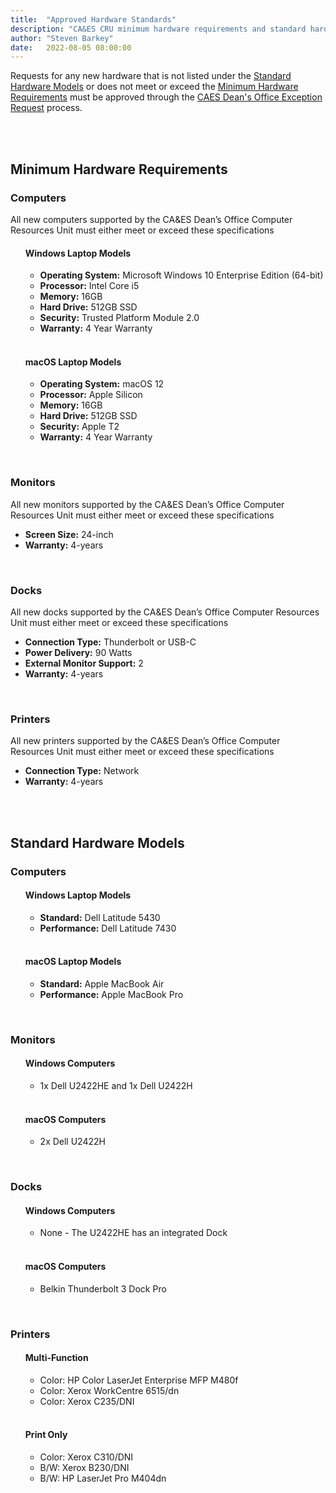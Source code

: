 ```yaml
---
title:  "Approved Hardware Standards"
description: "CA&ES CRU minimum hardware requirements and standard hardware models for laptops (Windows and macOS), monitors, printers, and docks."
author: "Steven Barkey"
date:   2022-08-05 08:00:00
---
```

<p>Requests for any new hardware that is not listed under the <a href="#standard-hardware-models">Standard Hardware Models</a> or does not meet or exceed the <a href="#minimum-hardware-requirements">Minimum Hardware Requirements</a> must be approved through the <a href="https://kb.ucdavis.edu/?id=7295" target="_new">CAES Dean's Office Exception Request</a> process.</p>
<br />
<br />
<h2>Minimum Hardware Requirements</h2>
<h3>Computers</h3>
<p>All new computers supported by the CA&ES Dean’s Office Computer Resources Unit must either meet or exceed these specifications</p>
<ul>
  <h4>Windows Laptop Models</h4>
  <ul>
  	<li><b>Operating System:</b> Microsoft Windows 10 Enterprise Edition (64-bit)</li>
  	<li><b>Processor:</b> Intel Core i5</li>
    <li><b>Memory:</b> 16GB</li>
    <li><b>Hard Drive:</b> 512GB SSD</li>
    <li><b>Security:</b> Trusted Platform Module 2.0</li>
    <li><b>Warranty:</b> 4 Year Warranty</li>
  </ul>
  <br />
  <h4>macOS Laptop Models</h4>
  <ul>
  	<li><b>Operating System:</b> macOS 12</li>
  	<li><b>Processor:</b> Apple Silicon</li>
    <li><b>Memory:</b> 16GB</li>
    <li><b>Hard Drive:</b> 512GB SSD</li>
    <li><b>Security:</b> Apple T2</li>
    <li><b>Warranty:</b> 4 Year Warranty</li>
  </ul>
</ul>
<br />
<h3>Monitors</h3>
<p>All new monitors supported by the CA&ES Dean’s Office Computer Resources Unit must either meet or exceed these specifications</p>
<ul>
	<li><b>Screen Size:</b> 24-inch</li>
	<li><b>Warranty:</b> 4-years</li>
</ul>
<br />
<h3>Docks</h3>
<p>All new docks supported by the CA&ES Dean’s Office Computer Resources Unit must either meet or exceed these specifications</p>
<ul>
	<li><b>Connection Type:</b> Thunderbolt or USB-C</li>
	<li><b>Power Delivery:</b> 90 Watts</li>
	<li><b>External Monitor Support:</b> 2</li>
	<li><b>Warranty:</b> 4-years</li>
</ul>
<br />
<h3>Printers</h3>
<p>All new printers supported by the CA&ES Dean’s Office Computer Resources Unit must either meet or exceed these specifications</p>
<ul>
	<li><b>Connection Type:</b> Network</li>
	<li><b>Warranty:</b> 4-years</li>
</ul>
<br />
<br />
<h2>Standard Hardware Models</h2>
<h3>Computers</h3>
<ul>
  <h4>Windows Laptop Models</h4>
  <ul>
    <li><b>Standard:</b> Dell Latitude 5430</li>
    <li><b>Performance:</b> Dell Latitude 7430</li>
  </ul>
  <br />
  <h4>macOS Laptop Models</h4>
  <ul>
    <li><b>Standard:</b> Apple MacBook Air</li>
    <li><b>Performance:</b> Apple MacBook Pro</li>
  </ul>
</ul>
<br />
<h3>Monitors</h3>
<ul>
  <h4>Windows Computers</h4>
  <ul>
    <li>1x Dell U2422HE and 1x Dell U2422H</li>
  </ul>
  <br />
  <h4>macOS Computers</h4>
  <ul>
    <li>2x Dell U2422H</li>
  </ul>
</ul>
<br />
<h3>Docks</h3>
<ul>
  <h4>Windows Computers</h4>
  <ul>
    <li>None - The U2422HE has an integrated Dock</li>
  </ul>
  <br />
  <h4>macOS Computers</h4>
  <ul>
    <li>Belkin Thunderbolt 3 Dock Pro</li>
  </ul>
</ul>
<br />
<h3>Printers</h3>
<ul>
  <h4>Multi-Function</h4>
  <ul>
    <li>Color: HP Color LaserJet Enterprise MFP M480f</li>
    <li>Color: Xerox WorkCentre 6515/dn</li>
    <li>Color: Xerox C235/DNI</li>
  </ul>
  <br />
  <h4>Print Only</h4>
  <ul>
    <li>Color: Xerox C310/DNI</li>
    <li>B/W: Xerox B230/DNI</li>
    <li>B/W: HP LaserJet Pro M404dn</li>
  </ul>
</ul>
